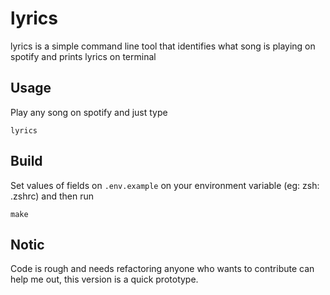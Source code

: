 # lyrics

lyrics is a simple command line tool that identifies what song is playing on spotify and prints lyrics on terminal

## Usage

Play any song on spotify and just type

```
lyrics
```

## Build

Set values of fields on `.env.example` on your environment variable (eg: zsh: .zshrc) and then run

```
make
```

## Notic

Code is rough and needs refactoring anyone who wants to contribute can help me out, this version is a quick prototype.
